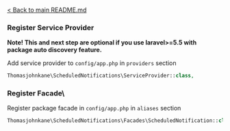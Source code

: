 [< Back to main README.md](https://github.com/thomasjohnkane/snooze)
### Register Service Provider

**Note! This and next step are optional if you use laravel>=5.5 with package
auto discovery feature.**

Add service provider to `config/app.php` in `providers` section
```php
Thomasjohnkane\ScheduledNotifications\ServiceProvider::class,
```

### Register Facade\

Register package facade in `config/app.php` in `aliases` section
```php
Thomasjohnkane\ScheduledNotifications\Facades\ScheduledNotification::class,
```
